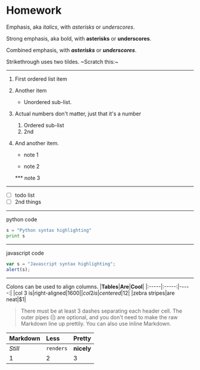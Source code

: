 # Homework

Emphasis, aka *italics*, with *asterisks* or *underscores*.

Strong emphasis, aka bold, with **asterisks** or **underscores**.

Combined emphasis, with ***asterisks*** or ***underscores***.

Strikethrough uses two tildes. ~Scratch this:~

---

1. First ordered list item
2. Another item

   * Unordered sub-list.
   
3. Actual numbers don't matter, just that it's a number

   1. Ordered sub-list
   2. 2nd

5. And another item.
   
   * note 1
   
   * note 2
   
   *** note 3

---

   - [ ] todo list
   - [ ] 2nd things

---
python code
```python
s = "Python syntax highlighting"
print s
```
---
javascript code
```js
var s = "Javascript syntax highlighting";
alert(s);
```
---
Colons can be used to align columns.
|**Tables**|**Are**|**Cool**|
|:-----|:-----:|-----:|
|col 3 is|right-aligned|$1600|
|col 2 is|centered|$12|
|zebra stripes|are neat|$1|

> There must be at least 3 dashes separating each header cell.
> The outer pipes (|) are optional, and you don't need to make the
> raw Markdown line up prettily. You can also use inline Markdown.

|**Markdown**|**Less**|**Pretty**|
|:-----|:-----|:-----|
|*Still*|`renders`|**nicely**|
|1|2|3|


   
